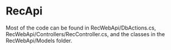 # RecApi

Most of the code can be found in RecWebApi/DbActions.cs, RecWebApi/Controllers/RecController.cs, and the classes in the RecWebApi/Models folder.
